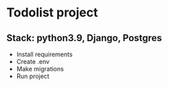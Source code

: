 # Todolist project

## Stack: python3.9, Django, Postgres

* Install requirements
* Create .env
* Make migrations
* Run project
